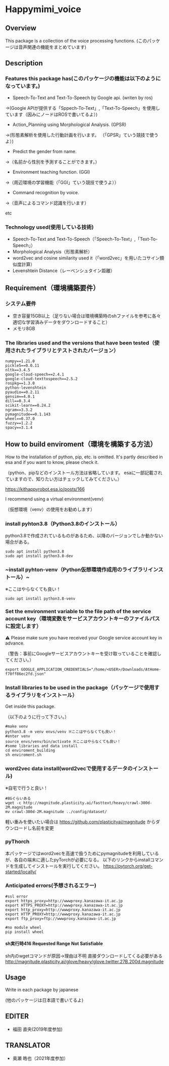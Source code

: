 # Happymimi_voice

## Overview
This package is a collection of the voice processing functions.
(このパッケージは音声関連の機能をまとめています)

## Description
### Features this package has(このパッケージの機能は以下のようになっています。)
- Speech-To-Text and Text-To-Speech by Google api. (writen by ros)

 →(Google APIが提供する「Sppech-To-Text」,「Text-To-Speech」を使用しています（因みにノードはROSで書いてるよ）)
 
- Action_Planning using Morphological Analysis. (GPSR)

 →(形態素解析を使用した行動計画を行います。 （「GPSR」ていう競技で使うよ）)
 
- Predict the gender from name.

 →（名前から性別を予測することができます。）
 
- Environment teaching function. (GGI)
 
 →（周辺環境の学習機能（「GGI」ていう競技で使うよ））

- Command recognition by voice.

→（音声によるコマンド認識を行います）
  
  etc

### Technology used(使用している技術)
- Speech-To-Text and Text-To-Speech（「Speech-To-Text」,「Text-To-Speech」）
- Morphological Analysis（形態素解析）
- word2vec and cosine similarity used it（「word2vec」を用いたコサイン類似度計算）
- Levenshtein Distance（レーベンシュタイン距離）

## Requirement（環境構築要件）
### システム要件
- 空き容量15GB以上（足りない場合は環境構築時のshファイルを参考に各々適切な学習済みデータをダウンロードすること）
- メモリ8GB

### The libraries used and the versions that have been tested（使用されたライブラリとテストされたバージョン）
```
numpy==1.21.0
pickle5==0.0.11
nltk==3.4.5
google-cloud-speech==2.4.1
google-cloud-texttospeech==2.5.2
rospkg==1.3.0
python-levenshtein
pyaudio==0.2.11
gensim==4.0.1
dill==0.3.4
scikit-learn==0.24.2
ngram==3.3.2
pymagnitude==0.1.143
wheel==0.37.0
fuzzy==1.2.2
spacy==3.1.4
```

## How to build enviroment（環境を構築する方法）
How to the installation of python, pip, etc. is omitted.
It's partly described in esa and if you want to know, please check it.

（python、pipなどのインストール方法は省略しています。
esaに一部記載されていますので、知りたい方はチェックしてみてください。）

https://kithappyrobot.esa.io/posts/166

I recommend using a virtual environment(venv)

（仮想環境（venv）の使用をお勧めします）

### install pyhton3.8（Python3.8のインストール）
python3.8で作成されているものがあるため、以降のバージョンでしか動かない場合がある。
```
sudo apt install python3.8
sudo apt install python3.8-dev
```

### ~install pyhton-venv（Python仮想環境作成用のライブラリインストール）~
※ここはやらなくても良い！
```
sudo apt install python3.8-venv
```

### Set the environment variable to the file path of the service account key（環境変数をサービスアカウントキーのファイルパスに設定します）
:warning: Please make sure you have received your Google service account key in advance.

（警告：事前にGoogleサービスアカウントキーを受け取っていることを確認してください。）

```
export GOOGLE_APPLICATION_CREDENTIALS="/home/<USER>/Downloads/AtHome-f70ff86ec2fd.json"
```
### Install libraries to be used in the package（パッケージで使用するライブラリをインストール）
Get inside this package.

（以下のように行って下さい。）

```
#make venv
python3.8 -m venv envs/venv ※ここはやらなくても良い！
#enter venv
source envs/venv/bin/activate ※ここはやらなくても良い！
#some libraries and data install
cd enviroment_building
sh enviroment.sh

```

### word2vec data install(word2vecで使用するデータのインストール)
※自宅で行うと良い！
```
#8Gぐらいある
wget -c http://magnitude.plasticity.ai/fasttext/heavy/crawl-300d-2M.magnitude
mv crawl-300d-2M.magnitude ../config/dataset/
```
軽い重みを使いたい場合は
https://github.com/plasticityai/magnitude
からダウンロードし名前を変更


### pyThorch
本パッケージではword2vecを高速で扱うためにpymagnitudeを利用しているが、各自の端末に適したpyTorchが必要になる。
以下のリンクからinstallコマンドを生成してインストールを実行してください。
https://pytorch.org/get-started/locally/

### Anticipated errors(予想されるエラー)
```
#ssl error
export https_proxy=http://wwwproxy.kanazawa-it.ac.jp
export HTTPS_PROXY=http://wwwproxy.kanazawa-it.ac.jp
export http_proxy=http://wwwproxy.kanazawa-it.ac.jp
export HTTP_PROXY=http://wwwproxy.kanazawa-it.ac.jp
export ftp_proxy=ftp://wwwproxy.kanazawa-it.ac.jp

#no module wheel
pip install wheel
```
#### sh実行時416 Requested Range Not Satisfiable
sh内のwgetコマンドが原因→理由は不明
直接ダウンロードしてくる必要がある
http://magnitude.plasticity.ai/glove/heavy/glove.twitter.27B.200d.magnitude

## Usage
Write in each package by japanese

(他のパッケージは日本語で書いてるよ)

## EDITER
- 福田 直央(2019年度参加)

## TRANSLATOR
- 奥瀬 皓也（2021年度参加）

